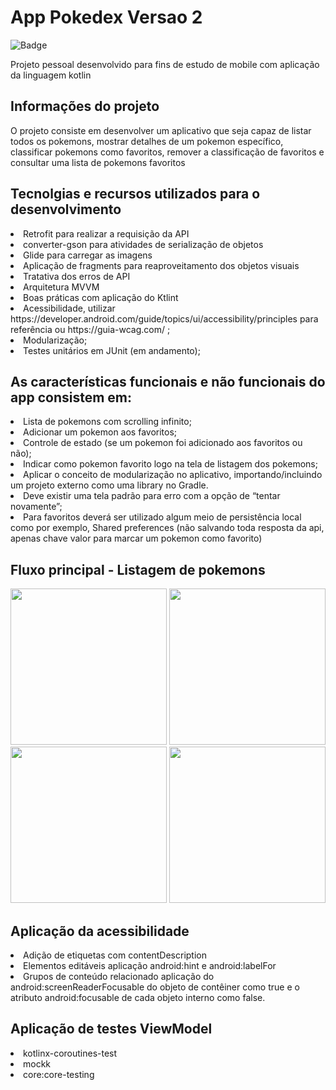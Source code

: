 # App Pokedex Versao 2  
![Badge](https://visitor-counter-badge.vercel.app/api/annecgs/App-Pokedex-Versao-2/visitor-counter-badge/?label=Visitor&color=363636&labelColor=8B008B)
<p>Projeto pessoal desenvolvido para fins de estudo de mobile com aplicação da linguagem kotlin</p>

<h2>Informações do projeto</h2>
<p>O projeto consiste em desenvolver um aplicativo que seja capaz de listar todos os pokemons, mostrar detalhes de um pokemon específico, classificar pokemons como favoritos, remover a classificação de favoritos e consultar uma lista de pokemons favoritos</p>

<h2>Tecnolgias e recursos utilizados para o desenvolvimento</h2>
<li>Retrofit para realizar a requisição da API</li>
<li>converter-gson para atividades de serialização de objetos</li>
<li>Glide para carregar as imagens</li>
<li>Aplicação de fragments para reaproveitamento dos objetos visuais</li>
<li>Tratativa dos erros de API</li>
<li>Arquitetura MVVM</li>
<li>Boas práticas com aplicação do Ktlint</li>
<li>Acessibilidade, utilizar https://developer.android.com/guide/topics/ui/accessibility/principles para
referência ou https://guia-wcag.com/ ;
<li>Modularização;</li>
<li>Testes unitários em JUnit (em andamento);</li>

<h2>As características funcionais e não funcionais do app consistem em:</h2>
<li>Lista de pokemons com scrolling infinito;</li>
<li>Adicionar um pokemon aos favoritos;</li>
<li>Controle de estado (se um pokemon foi adicionado aos favoritos ou não);</li>
<li>Indicar como pokemon favorito logo na tela de listagem dos pokemons;</li>
<li>Aplicar o conceito de modularização no aplicativo, importando/incluindo um projeto externo como uma library no Gradle.</li>
<li> Deve existir uma tela padrão para erro com a opção de “tentar novamente”;</li>
<li>Para favoritos deverá ser utilizado algum meio de persistência local como por exemplo, Shared
preferences (não salvando toda resposta da api, apenas chave valor para marcar um pokemon como
favorito)</li>


<h2>Fluxo principal - Listagem de pokemons</h2>
<p float="left">
<img src="https://user-images.githubusercontent.com/103140224/176012602-0a1272ed-78eb-4beb-9dd9-b378b9e5cdfb.png" width="250"/>
<img src="https://user-images.githubusercontent.com/103140224/175982436-59cfa1db-b738-4635-a910-14a43a6b4c12.png" width="250"/>
<img src="https://user-images.githubusercontent.com/103140224/175982456-88883704-dcee-453a-9ee7-00f1c6cd5abd.png" width="250"/>
<img src="https://user-images.githubusercontent.com/103140224/175982471-7aac06a7-2ff1-4b01-8cb6-b7a4b4b6d939.png" width="250"/>
</p>


<h2>Aplicação da acessibilidade</h2>
<li>Adição de etiquetas com contentDescription</li>
<li>Elementos editáveis aplicação android:hint e android:labelFor</li>
<li>Grupos de conteúdo relacionado aplicação do android:screenReaderFocusable do objeto de contêiner como true e o atributo android:focusable de cada objeto interno como false.</li>


<h2>Aplicação de testes ViewModel</h2>
<li>kotlinx-coroutines-test</li>
<li>mockk</li>
<li>core:core-testing</li>
